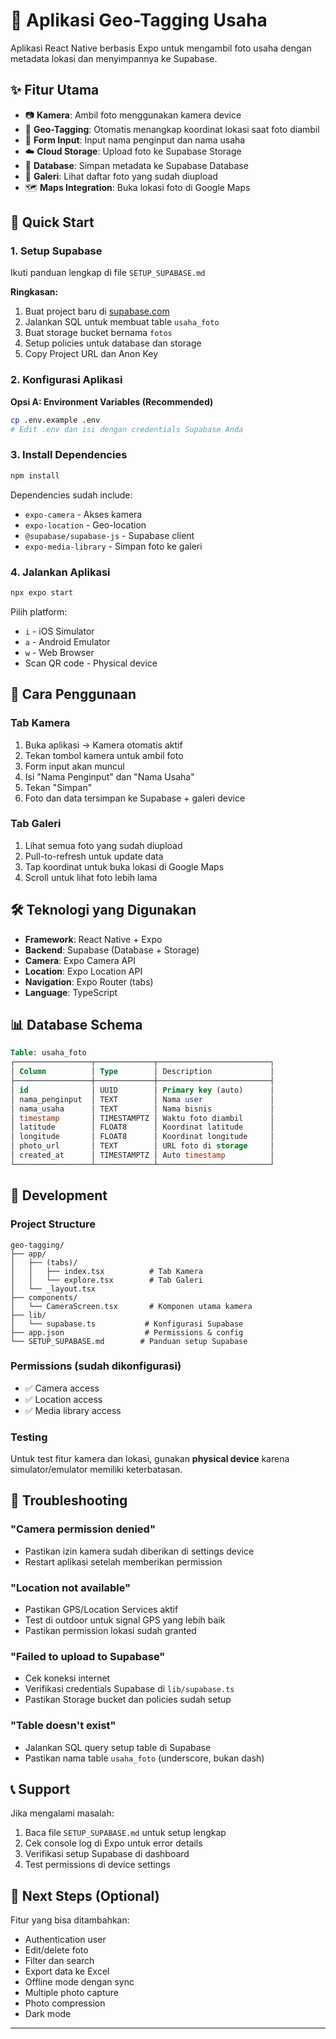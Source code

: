 # 📸 Aplikasi Geo-Tagging Usaha

Aplikasi React Native berbasis Expo untuk mengambil foto usaha dengan metadata lokasi dan menyimpannya ke Supabase.

## ✨ Fitur Utama

- 📷 **Kamera**: Ambil foto menggunakan kamera device
- 📍 **Geo-Tagging**: Otomatis menangkap koordinat lokasi saat foto diambil
- 📝 **Form Input**: Input nama penginput dan nama usaha
- ☁️ **Cloud Storage**: Upload foto ke Supabase Storage
- 💾 **Database**: Simpan metadata ke Supabase Database
- 📱 **Galeri**: Lihat daftar foto yang sudah diupload
- 🗺️ **Maps Integration**: Buka lokasi foto di Google Maps

## 🚀 Quick Start

### 1. Setup Supabase

Ikuti panduan lengkap di file `SETUP_SUPABASE.md`

**Ringkasan:**

1. Buat project baru di [supabase.com](https://supabase.com)
2. Jalankan SQL untuk membuat table `usaha_foto`
3. Buat storage bucket bernama `fotos`
4. Setup policies untuk database dan storage
5. Copy Project URL dan Anon Key

### 2. Konfigurasi Aplikasi

**Opsi A: Environment Variables (Recommended)**

```bash
cp .env.example .env
# Edit .env dan isi dengan credentials Supabase Anda
```

### 3. Install Dependencies

```bash
npm install
```

Dependencies sudah include:

- `expo-camera` - Akses kamera
- `expo-location` - Geo-location
- `@supabase/supabase-js` - Supabase client
- `expo-media-library` - Simpan foto ke galeri

### 4. Jalankan Aplikasi

```bash
npx expo start
```

Pilih platform:

- `i` - iOS Simulator
- `a` - Android Emulator
- `w` - Web Browser
- Scan QR code - Physical device

## 📱 Cara Penggunaan

### Tab Kamera

1. Buka aplikasi → Kamera otomatis aktif
2. Tekan tombol kamera untuk ambil foto
3. Form input akan muncul
4. Isi "Nama Penginput" dan "Nama Usaha"
5. Tekan "Simpan"
6. Foto dan data tersimpan ke Supabase + galeri device

### Tab Galeri

1. Lihat semua foto yang sudah diupload
2. Pull-to-refresh untuk update data
3. Tap koordinat untuk buka lokasi di Google Maps
4. Scroll untuk lihat foto lebih lama

## 🛠 Teknologi yang Digunakan

- **Framework**: React Native + Expo
- **Backend**: Supabase (Database + Storage)
- **Camera**: Expo Camera API
- **Location**: Expo Location API
- **Navigation**: Expo Router (tabs)
- **Language**: TypeScript

## 📊 Database Schema

```sql
Table: usaha_foto
┌─────────────────┬─────────────┬─────────────────────────┐
│ Column          │ Type        │ Description             │
├─────────────────┼─────────────┼─────────────────────────┤
│ id              │ UUID        │ Primary key (auto)      │
│ nama_penginput  │ TEXT        │ Nama user               │
│ nama_usaha      │ TEXT        │ Nama bisnis             │
│ timestamp       │ TIMESTAMPTZ │ Waktu foto diambil      │
│ latitude        │ FLOAT8      │ Koordinat latitude      │
│ longitude       │ FLOAT8      │ Koordinat longitude     │
│ photo_url       │ TEXT        │ URL foto di storage     │
│ created_at      │ TIMESTAMPTZ │ Auto timestamp          │
└─────────────────┴─────────────┴─────────────────────────┘
```

## 🔧 Development

### Project Structure

```
geo-tagging/
├── app/
│   ├── (tabs)/
│   │   ├── index.tsx          # Tab Kamera
│   │   └── explore.tsx        # Tab Galeri
│   └── _layout.tsx
├── components/
│   └── CameraScreen.tsx       # Komponen utama kamera
├── lib/
│   └── supabase.ts           # Konfigurasi Supabase
├── app.json                  # Permissions & config
└── SETUP_SUPABASE.md        # Panduan setup Supabase
```

### Permissions (sudah dikonfigurasi)

- ✅ Camera access
- ✅ Location access
- ✅ Media library access

### Testing

Untuk test fitur kamera dan lokasi, gunakan **physical device** karena simulator/emulator memiliki keterbatasan.

## 🐛 Troubleshooting

### "Camera permission denied"

- Pastikan izin kamera sudah diberikan di settings device
- Restart aplikasi setelah memberikan permission

### "Location not available"

- Pastikan GPS/Location Services aktif
- Test di outdoor untuk signal GPS yang lebih baik
- Pastikan permission lokasi sudah granted

### "Failed to upload to Supabase"

- Cek koneksi internet
- Verifikasi credentials Supabase di `lib/supabase.ts`
- Pastikan Storage bucket dan policies sudah setup

### "Table doesn't exist"

- Jalankan SQL query setup table di Supabase
- Pastikan nama table `usaha_foto` (underscore, bukan dash)

## 📞 Support

Jika mengalami masalah:

1. Baca file `SETUP_SUPABASE.md` untuk setup lengkap
2. Cek console log di Expo untuk error details
3. Verifikasi setup Supabase di dashboard
4. Test permissions di device settings

## 🚀 Next Steps (Optional)

Fitur yang bisa ditambahkan:

- Authentication user
- Edit/delete foto
- Filter dan search
- Export data ke Excel
- Offline mode dengan sync
- Multiple photo capture
- Photo compression
- Dark mode

---
